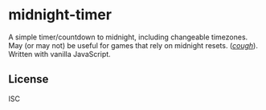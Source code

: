# midnight-timer

A simple timer/countdown to midnight, including changeable timezones. May (or may not) be useful for games that rely on midnight resets. (*[cough](https://maplestory.nexon.net)*). Written with vanilla JavaScript.


## License
ISC